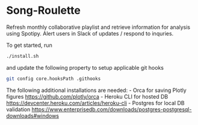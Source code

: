 # Song-Roulette
Refresh monthly collaborative playlist and retrieve information for analysis using Spotipy. Alert users in Slack of updates / respond to inquries.

To get started, run
```bash
./install.sh
```

and update the following property to setup applicable git hooks
```bash
git config core.hooksPath .githooks
```

The following additional installations are needed:
	- Orca for saving Plotly figures https://github.com/plotly/orca
	- Heroku CLI for hosted DB https://devcenter.heroku.com/articles/heroku-cli
	- Postgres for local DB validation https://www.enterprisedb.com/downloads/postgres-postgresql-downloads#windows